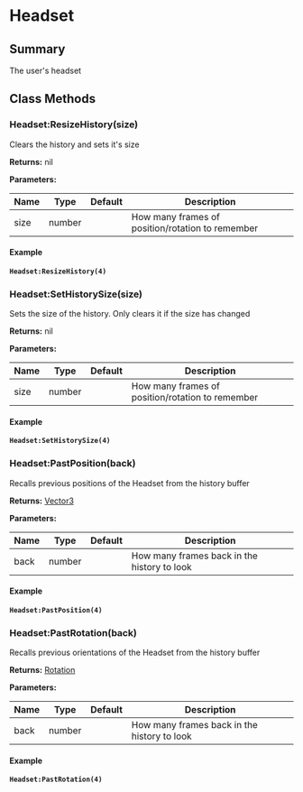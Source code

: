 # Headset

## Summary

The user's headset

## Class Methods

### Headset:ResizeHistory(size)

Clears the history and sets it's size

**Returns:** nil

**Parameters:**

<table data-full-width="false"><thead><tr><th>Name</th><th>Type</th><th>Default</th><th>Description</th></tr></thead><tbody><tr><td>size</td><td>number</td><td></td><td>How many frames of position/rotation to remember</td></tr></tbody></table>

#### Example

<pre class="language-lua"><code class="lang-lua"><strong>Headset:ResizeHistory(4)
</strong></code></pre>

### Headset:SetHistorySize(size)

Sets the size of the history. Only clears it if the size has changed

**Returns:** nil

**Parameters:**

<table data-full-width="false"><thead><tr><th>Name</th><th>Type</th><th>Default</th><th>Description</th></tr></thead><tbody><tr><td>size</td><td>number</td><td></td><td>How many frames of position/rotation to remember</td></tr></tbody></table>

#### Example

<pre class="language-lua"><code class="lang-lua"><strong>Headset:SetHistorySize(4)
</strong></code></pre>

### Headset:PastPosition(back)

Recalls previous positions of the Headset from the history buffer

**Returns:** [Vector3](vector3.md)

**Parameters:**

<table data-full-width="false"><thead><tr><th>Name</th><th>Type</th><th>Default</th><th>Description</th></tr></thead><tbody><tr><td>back</td><td>number</td><td></td><td>How many frames back in the history to look</td></tr></tbody></table>

#### Example

<pre class="language-lua"><code class="lang-lua"><strong>Headset:PastPosition(4)
</strong></code></pre>

### Headset:PastRotation(back)

Recalls previous orientations of the Headset from the history buffer

**Returns:** [Rotation](rotation.md)

**Parameters:**

<table data-full-width="false"><thead><tr><th>Name</th><th>Type</th><th>Default</th><th>Description</th></tr></thead><tbody><tr><td>back</td><td>number</td><td></td><td>How many frames back in the history to look</td></tr></tbody></table>

#### Example

<pre class="language-lua"><code class="lang-lua"><strong>Headset:PastRotation(4)
</strong></code></pre>
